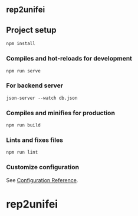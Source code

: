## rep2unifei

## Project setup

```
npm install
```

### Compiles and hot-reloads for development

```
npm run serve
```

### For backend server

```
json-server --watch db.json
```

### Compiles and minifies for production

```
npm run build
```

### Lints and fixes files

```
npm run lint
```

### Customize configuration

See [Configuration Reference](https://cli.vuejs.org/config/).

# rep2unifei
